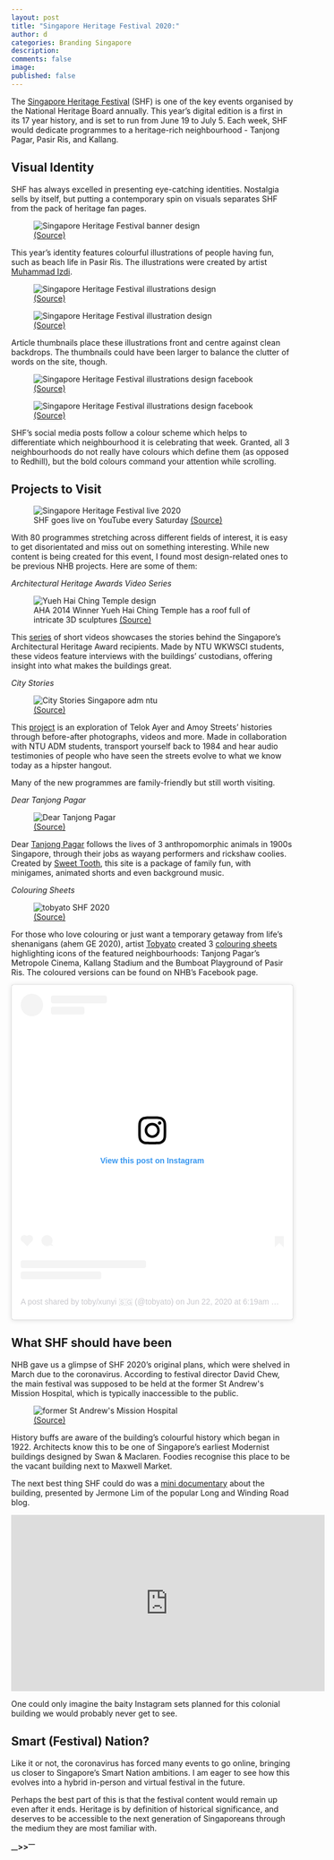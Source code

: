 ```yaml
---
layout: post
title: "Singapore Heritage Festival 2020:"
author: d
categories: Branding Singapore
description: 
comments: false
image: 
published: false
---
```


The <a href="https://www.heritagefestival.sg/">Singapore Heritage Festival</a> (SHF) is one of the key events organised by the National Heritage Board annually. This year’s digital edition is a first in its 17 year history, and is set to run from June 19 to July 5. Each week, SHF would dedicate programmes to a heritage-rich neighbourhood - Tanjong Pagar, Pasir Ris, and Kallang.

<h2>Visual Identity</h2>

SHF has always excelled in presenting eye-catching identities. Nostalgia sells by itself, but putting a contemporary spin on visuals separates SHF from the pack of heritage fan pages. 

<figure>
<img src="https://i.imgur.com/AM1WlwP.jpg" alt="Singapore Heritage Festival banner design">
<figcaption><a href="https://www.heritagefestival.sg/">(Source)</a></figcaption>
</figure>

This year’s identity features colourful illustrations of people having fun, such as beach life in Pasir Ris. The illustrations were created by artist <a href="https://www.instagram.com/lepaklukis/">Muhammad Izdi</a>.

<figure>
<img src="https://i.imgur.com/Pw5rThb.png" alt="Singapore Heritage Festival illustrations design">
<figcaption><a href="https://www.heritagefestival.sg/stories">(Source)</a></figcaption>
</figure>

<figure>
<img src="https://i.imgur.com/WNcOYWV.png" alt="Singapore Heritage Festival illustration design">
<figcaption><a href="https://www.heritagefestival.sg/programmes?category=Video%20Documentaries">(Source)</a></figcaption>
</figure>

Article thumbnails place these illustrations front and centre against clean backdrops. The thumbnails could have been larger to balance the clutter of words on the site, though. 

<figure>
<img src="https://i.imgur.com/7xxNQtR.jpg" alt="Singapore Heritage Festival illustrations design facebook">
<figcaption><a href="https://www.facebook.com/SingaporeHeritageFest/posts/3341160782575060">(Source)</a></figcaption>
</figure>

<figure>
<img src="https://i.imgur.com/HcWMECo.jpg" alt="Singapore Heritage Festival illustrations design facebook">
<figcaption><a href="https://www.facebook.com/SingaporeHeritageFest/posts/3321691644521974">(Source)</a></figcaption>
</figure>

SHF’s social media posts follow a colour scheme which helps to differentiate which neighbourhood it is celebrating that week. Granted, all 3 neighbourhoods do not really have colours which define them (as opposed to Redhill), but the bold colours command your attention while scrolling.

<h2>Projects to Visit</h2>

<figure>
<img src="https://i.imgur.com/XhrxmGv.jpg" alt="Singapore Heritage Festival live 2020">
<figcaption>SHF goes live on YouTube every Saturday <a href="https://www.heritagefestival.sg/watch-live">(Source)</a></figcaption>
</figure>

With 80 programmes stretching across different fields of interest, it is easy to get disorientated and miss out on something interesting. While new content is being created for this event, I found most design-related ones to be previous NHB projects. Here are some of them:

<i>Architectural Heritage Awards Video Series</i>

<figure>
<img src="https://i.imgur.com/kYQQSv2.png" alt="Yueh Hai Ching Temple design">
<figcaption>AHA 2014 Winner Yueh Hai Ching Temple has a roof full of intricate 3D sculptures <a href="https://www.youtube.com/watch?v=DVmYTZ9d7PI">(Source)</a></figcaption>
</figure>

This <a href="https://www.heritagefestival.sg/programmes/urantu-films-on-architectural-heritage-awards-aha">series</a> of short videos showcases the stories behind the Singapore’s Architectural Heritage Award recipients. Made by NTU WKWSCI students, these videos feature interviews with the buildings’ custodians, offering insight into what makes the buildings great. 

<i>City Stories</i>

<figure>
<img src="https://i.imgur.com/2RSeotB.png" alt="City Stories Singapore adm ntu">
<figcaption><a href="http://citystories.sg/">(Source)</a></figcaption>
</figure>

This <a href="http://citystories.sg/">project</a> is an exploration of Telok Ayer and Amoy Streets’ histories through before-after photographs, videos and more. Made in collaboration with NTU ADM students, transport yourself back to 1984 and hear audio testimonies of people who have seen the streets evolve to what we know today as a hipster hangout.

Many of the new programmes are family-friendly but still worth visiting. 

<i>Dear Tanjong Pagar</i>

<figure>
<img src="https://i.imgur.com/T8es5jp.png" alt="Dear Tanjong Pagar">
<figcaption><a href="https://deartanjongpagar.com/nutterra/">(Source)</a></figcaption>
</figure>

Dear <a href="https://deartanjongpagar.com/">Tanjong Pagar</a> follows the lives of 3 anthropomorphic animals in 1900s Singapore, through their jobs as wayang performers and rickshaw coolies. Created by <a href="http://www.caketheatre.com/sweet-tooth/4576018251">Sweet Tooth</a>, this site is a package of family fun, with minigames, animated shorts and even background music. 

<i>Colouring Sheets</i>

<figure>
<img src="https://i.imgur.com/SWjyYC3.jpg" alt="tobyato SHF 2020">
<figcaption><a href="https://deartanjongpagar.com/nutterra/">(Source)</a></figcaption>
</figure>

For those who love colouring or just want a temporary getaway from life’s shenanigans (ahem GE 2020), artist <a href="https://www.instagram.com/tobyato/">Tobyato</a> created 3 <a href="https://www.heritagefestival.sg/programmes/stayathome-colour-your-neighbourhood-activity">colouring sheets</a> highlighting icons of the featured neighbourhoods: Tanjong Pagar’s Metropole Cinema, Kallang Stadium and the Bumboat Playground of Pasir Ris. The coloured versions can be found on NHB’s Facebook <a href="https://www.facebook.com/pg/SingaporeHeritageFest/photos/"></a> page.  

<blockquote class="instagram-media" data-instgrm-permalink="https://www.instagram.com/p/CBvSF-fF2SX/?utm_source=ig_embed&amp;utm_campaign=loading" data-instgrm-version="12" style=" background:#FFF; border:0; border-radius:3px; box-shadow:0 0 1px 0 rgba(0,0,0,0.5),0 1px 10px 0 rgba(0,0,0,0.15); margin: 1px; max-width:540px; min-width:326px; padding:0; width:99.375%; width:-webkit-calc(100% - 2px); width:calc(100% - 2px);"><div style="padding:16px;"> <a href="https://www.instagram.com/p/CBvSF-fF2SX/?utm_source=ig_embed&amp;utm_campaign=loading" style=" background:#FFFFFF; line-height:0; padding:0 0; text-align:center; text-decoration:none; width:100%;" target="_blank"> <div style=" display: flex; flex-direction: row; align-items: center;"> <div style="background-color: #F4F4F4; border-radius: 50%; flex-grow: 0; height: 40px; margin-right: 14px; width: 40px;"></div> <div style="display: flex; flex-direction: column; flex-grow: 1; justify-content: center;"> <div style=" background-color: #F4F4F4; border-radius: 4px; flex-grow: 0; height: 14px; margin-bottom: 6px; width: 100px;"></div> <div style=" background-color: #F4F4F4; border-radius: 4px; flex-grow: 0; height: 14px; width: 60px;"></div></div></div><div style="padding: 19% 0;"></div> <div style="display:block; height:50px; margin:0 auto 12px; width:50px;"><svg width="50px" height="50px" viewBox="0 0 60 60" version="1.1" xmlns="https://www.w3.org/2000/svg" xmlns:xlink="https://www.w3.org/1999/xlink"><g stroke="none" stroke-width="1" fill="none" fill-rule="evenodd"><g transform="translate(-511.000000, -20.000000)" fill="#000000"><g><path d="M556.869,30.41 C554.814,30.41 553.148,32.076 553.148,34.131 C553.148,36.186 554.814,37.852 556.869,37.852 C558.924,37.852 560.59,36.186 560.59,34.131 C560.59,32.076 558.924,30.41 556.869,30.41 M541,60.657 C535.114,60.657 530.342,55.887 530.342,50 C530.342,44.114 535.114,39.342 541,39.342 C546.887,39.342 551.658,44.114 551.658,50 C551.658,55.887 546.887,60.657 541,60.657 M541,33.886 C532.1,33.886 524.886,41.1 524.886,50 C524.886,58.899 532.1,66.113 541,66.113 C549.9,66.113 557.115,58.899 557.115,50 C557.115,41.1 549.9,33.886 541,33.886 M565.378,62.101 C565.244,65.022 564.756,66.606 564.346,67.663 C563.803,69.06 563.154,70.057 562.106,71.106 C561.058,72.155 560.06,72.803 558.662,73.347 C557.607,73.757 556.021,74.244 553.102,74.378 C549.944,74.521 548.997,74.552 541,74.552 C533.003,74.552 532.056,74.521 528.898,74.378 C525.979,74.244 524.393,73.757 523.338,73.347 C521.94,72.803 520.942,72.155 519.894,71.106 C518.846,70.057 518.197,69.06 517.654,67.663 C517.244,66.606 516.755,65.022 516.623,62.101 C516.479,58.943 516.448,57.996 516.448,50 C516.448,42.003 516.479,41.056 516.623,37.899 C516.755,34.978 517.244,33.391 517.654,32.338 C518.197,30.938 518.846,29.942 519.894,28.894 C520.942,27.846 521.94,27.196 523.338,26.654 C524.393,26.244 525.979,25.756 528.898,25.623 C532.057,25.479 533.004,25.448 541,25.448 C548.997,25.448 549.943,25.479 553.102,25.623 C556.021,25.756 557.607,26.244 558.662,26.654 C560.06,27.196 561.058,27.846 562.106,28.894 C563.154,29.942 563.803,30.938 564.346,32.338 C564.756,33.391 565.244,34.978 565.378,37.899 C565.522,41.056 565.552,42.003 565.552,50 C565.552,57.996 565.522,58.943 565.378,62.101 M570.82,37.631 C570.674,34.438 570.167,32.258 569.425,30.349 C568.659,28.377 567.633,26.702 565.965,25.035 C564.297,23.368 562.623,22.342 560.652,21.575 C558.743,20.834 556.562,20.326 553.369,20.18 C550.169,20.033 549.148,20 541,20 C532.853,20 531.831,20.033 528.631,20.18 C525.438,20.326 523.257,20.834 521.349,21.575 C519.376,22.342 517.703,23.368 516.035,25.035 C514.368,26.702 513.342,28.377 512.574,30.349 C511.834,32.258 511.326,34.438 511.181,37.631 C511.035,40.831 511,41.851 511,50 C511,58.147 511.035,59.17 511.181,62.369 C511.326,65.562 511.834,67.743 512.574,69.651 C513.342,71.625 514.368,73.296 516.035,74.965 C517.703,76.634 519.376,77.658 521.349,78.425 C523.257,79.167 525.438,79.673 528.631,79.82 C531.831,79.965 532.853,80.001 541,80.001 C549.148,80.001 550.169,79.965 553.369,79.82 C556.562,79.673 558.743,79.167 560.652,78.425 C562.623,77.658 564.297,76.634 565.965,74.965 C567.633,73.296 568.659,71.625 569.425,69.651 C570.167,67.743 570.674,65.562 570.82,62.369 C570.966,59.17 571,58.147 571,50 C571,41.851 570.966,40.831 570.82,37.631"></path></g></g></g></svg></div><div style="padding-top: 8px;"> <div style=" color:#3897f0; font-family:Arial,sans-serif; font-size:14px; font-style:normal; font-weight:550; line-height:18px;"> View this post on Instagram</div></div><div style="padding: 12.5% 0;"></div> <div style="display: flex; flex-direction: row; margin-bottom: 14px; align-items: center;"><div> <div style="background-color: #F4F4F4; border-radius: 50%; height: 12.5px; width: 12.5px; transform: translateX(0px) translateY(7px);"></div> <div style="background-color: #F4F4F4; height: 12.5px; transform: rotate(-45deg) translateX(3px) translateY(1px); width: 12.5px; flex-grow: 0; margin-right: 14px; margin-left: 2px;"></div> <div style="background-color: #F4F4F4; border-radius: 50%; height: 12.5px; width: 12.5px; transform: translateX(9px) translateY(-18px);"></div></div><div style="margin-left: 8px;"> <div style=" background-color: #F4F4F4; border-radius: 50%; flex-grow: 0; height: 20px; width: 20px;"></div> <div style=" width: 0; height: 0; border-top: 2px solid transparent; border-left: 6px solid #f4f4f4; border-bottom: 2px solid transparent; transform: translateX(16px) translateY(-4px) rotate(30deg)"></div></div><div style="margin-left: auto;"> <div style=" width: 0px; border-top: 8px solid #F4F4F4; border-right: 8px solid transparent; transform: translateY(16px);"></div> <div style=" background-color: #F4F4F4; flex-grow: 0; height: 12px; width: 16px; transform: translateY(-4px);"></div> <div style=" width: 0; height: 0; border-top: 8px solid #F4F4F4; border-left: 8px solid transparent; transform: translateY(-4px) translateX(8px);"></div></div></div> <div style="display: flex; flex-direction: column; flex-grow: 1; justify-content: center; margin-bottom: 24px;"> <div style=" background-color: #F4F4F4; border-radius: 4px; flex-grow: 0; height: 14px; margin-bottom: 6px; width: 224px;"></div> <div style=" background-color: #F4F4F4; border-radius: 4px; flex-grow: 0; height: 14px; width: 144px;"></div></div></a><p style=" color:#c9c8cd; font-family:Arial,sans-serif; font-size:14px; line-height:17px; margin-bottom:0; margin-top:8px; overflow:hidden; padding:8px 0 7px; text-align:center; text-overflow:ellipsis; white-space:nowrap;"><a href="https://www.instagram.com/p/CBvSF-fF2SX/?utm_source=ig_embed&amp;utm_campaign=loading" style=" color:#c9c8cd; font-family:Arial,sans-serif; font-size:14px; font-style:normal; font-weight:normal; line-height:17px; text-decoration:none;" target="_blank">A post shared by toby/xunyi 🇸🇬 (@tobyato)</a> on <time style=" font-family:Arial,sans-serif; font-size:14px; line-height:17px;" datetime="2020-06-22T13:19:16+00:00">Jun 22, 2020 at 6:19am PDT</time></p></div></blockquote> <script async src="//www.instagram.com/embed.js"></script>

<h2>What SHF should have been</h2>
NHB gave us a glimpse of SHF 2020’s original plans, which were shelved in March due to the coronavirus. According to festival director David Chew, the main festival was supposed to be held at the former St Andrew's Mission Hospital, which is typically inaccessible to the public.

<figure>
<img src="https://i.imgur.com/UpRh5iy.png" alt="former St Andrew's Mission Hospital">
<figcaption><a href="https://www.channelnewsasia.com/news/cnainsider/hospital-maxwell-road-modernist-st-andrews-mission-11460442">(Source)</a></figcaption>
</figure>

History buffs are aware of the building’s colourful history which began in 1922. Architects know this to be one of Singapore’s earliest Modernist buildings designed by Swan & Maclaren. Foodies recognise this place to be the vacant building next to Maxwell Market.

The next best thing SHF could do was a <a href="https://www.heritagefestival.sg/programmes/hello-tanjong-pagar-mini-series">mini documentary</a> about the building, presented by Jermone Lim of the popular Long and Winding Road blog. 

<div class="video-responsive"><iframe width="560" height="315" src="https://www.youtube.com/embed/neWaoz_LhEE" frameborder="0" allow="accelerometer; autoplay; encrypted-media; gyroscope; picture-in-picture" allowfullscreen></iframe></div>

One could only imagine the baity Instagram sets planned for this colonial building we would probably never get to see.

<h2>Smart (Festival) Nation?</h2>

Like it or not, the coronavirus has forced many events to go online, bringing us closer to Singapore’s Smart Nation ambitions. I am eager to see how this evolves into a hybrid in-person and virtual festival in the future.

Perhaps the best part of this is that the festival content would remain up even after it ends. Heritage is by definition of historical significance, and deserves to be accessible to the next generation of Singaporeans through the medium they are most familiar with. 

<strong><sub>—</sub>><sub></sub>><sup>—</sup></strong>
